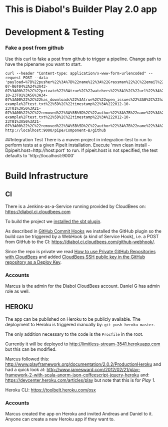 This is Diabol's Builder Play 2.0 app
=====================================

Development & Testing
=====================

### Fake a post from github ###
Use this curl to fake a post from github to trigger a pipeline. Change path to have the pipename you want to start.

    curl --header "Content-type: application/x-www-form-urlencoded" --request POST --data 'payload=%7B%22pusher%22%3A%7B%22name%22%3A%22Grassman%22%2C%22email%22%3A%22daniel.gronberg%40diabol.se%22%7D%2C%22repository%22%3A%7B%22name%22%3A%22nicetohave%22%2C%22size%22%3A120%2C%22has_wiki%22%3Atrue%2C%22created_at%22%3A%222012-07-06T04%3A24%3A43-07%3A00%22%2C%22private%22%3Atrue%2C%22watchers%22%3A1%2C%22url%22%3A%22https%3A%2F%2Fgithub.com%2FDiabol%2Fnicetohave%22%2C%22fork%22%3Afalse%2C%22language%22%3A%22Java%22%2C%22id%22%3A4923639%2C%22pushed_at%22%3A%222012-10-23T01%3A56%3A34-07%3A00%22%2C%22has_downloads%22%3Atrue%2C%22open_issues%22%3A0%2C%22has_issues%22%3Atrue%2C%22stargazers%22%3A1%2C%22organization%22%3A%22Diabol%22%2C%22description%22%3A%22Place%20to%20put%20small%20nicetohaves%22%2C%22forks%22%3A0%2C%22owner%22%3A%7B%22name%22%3A%22Diabol%22%2C%22email%22%3Anull%7D%7D%2C%22forced%22%3Afalse%2C%22after%22%3A%22c16e58faf1f5952ac5abcbe2e87dd8beada59284%22%2C%22head_commit%22%3A%7B%22added%22%3A%5B%5D%2C%22modified%22%3A%5B%22selenium-example%2Ftest.txt%22%5D%2C%22timestamp%22%3A%222012-10-23T01%3A56%3A21-07%3A00%22%2C%22removed%22%3A%5B%5D%2C%22author%22%3A%7B%22name%22%3A%22Grassman%22%2C%22username%22%3A%22Grassman%22%2C%22email%22%3A%22daniel.gronberg%40diabol.se%22%7D%2C%22url%22%3A%22https%3A%2F%2Fgithub.com%2FDiabol%2Fnicetohave%2Fcommit%2Fc16e58faf1f5952ac5abcbe2e87dd8beada59284%22%2C%22id%22%3A%22c16e58faf1f5952ac5abcbe2e87dd8beada59284%22%2C%22distinct%22%3Atrue%2C%22message%22%3A%22This%20is%20a%20commit%22%2C%22committer%22%3A%7B%22name%22%3A%22Grassman%22%2C%22username%22%3A%22Grassman%22%2C%22email%22%3A%22daniel.gronberg%40diabol.se%22%7D%7D%2C%22deleted%22%3Afalse%2C%22ref%22%3A%22refs%2Fheads%2Fmaster%22%2C%22commits%22%3A%5B%7B%22added%22%3A%5B%5D%2C%22modified%22%3A%5B%22selenium-example%2Ftest.txt%22%5D%2C%22timestamp%22%3A%222012-10-23T01%3A56%3A21-07%3A00%22%2C%22removed%22%3A%5B%5D%2C%22author%22%3A%7B%22name%22%3A%22Grassman%22%2C%22username%22%3A%22Grassman%22%2C%22email%22%3A%22daniel.gronberg%40diabol.se%22%7D%2C%22url%22%3A%22https%3A%2F%2Fgithub.com%2FDiabol%2Fnicetohave%2Fcommit%2Fc16e58faf1fasfaw3Qbcbe2e87dd8beada59284%22%2C%22id%22%3A%22c16e58faf1f5952ac5abcbe2e87dd8beada59284%22%2C%22distinct%22%3Atrue%2C%22message%22%3A%22This%20is%20a%20another%20commit%22%2C%22committer%22%3A%7B%22name%22%3A%22Grassman%22%2C%22username%22%3A%22Grassman%22%2C%22email%22%3A%22daniel.gronberg%40diabol.se%22%7D%7D%5D%2C%22before%22%3A%22b3c99b5ae68a6d1bc57159a7a6944e1214899bdc%22%2C%22compare%22%3A%22https%3A%2F%2Fgithub.com%2FDiabol%2Fnicetohave%2Fcompare%2Fb3c99b5ae68a...c16e58faf1f5%22%2C%22created%22%3Afalse%7D' http://localhost:9000/pipe/Component-B/github

##Integration Test
There is a maven project in integration-test to run to perform tests at a given PipeIt installation. Execute
'mvn clean install -Dpipeit.host=http://host:port' to run. If pipeit.host is not specified, the test defaults to 'http://localhost:9000'

Build Infrastructure
====================

CI
------
There is a Jenkins-as-a-Service running provided by CloudBees on:
https://diabol.ci.cloudbees.com

To build the project we [installed the sbt plugin](http://wiki.cloudbees.com/bin/view/DEV/Playframework).

As described in
[GitHub Commit Hooks](http://wiki.cloudbees.com/bin/view/DEV/GitHub+Commit+Hooks+HOWTO)
we installed the GitHub plugin so the build can be triggered by a WebHook (a 
kind of Service Hook), i.e. a POST from GitHub to the CI: 
https://diabol.ci.cloudbees.com/github-webhook/. 

Since the repo is private we read
[How to use Private GitHub Repositories with CloudBees](http://wiki.cloudbees.com/bin/view/DEV/How+to+use+Private+GitHub+Repositories+with+CloudBees) 
and added
[CloudBees SSH public key in the GitHub repository as a Deploy Key](https://help.github.com/articles/managing-deploy-keys).

### Accounts
Marcus is the admin for the Diabol CloudBees account. Daniel G has admin role as well.

HEROKU
------
The app can be published on Heroku to be publicly available. The deployment to
Heroku is triggered manually by: `git push heroku master`.

The only addition necessary to the code is the `Procfile` in the root.

Currently it will be deployed to http://limitless-stream-3541.herokuapp.com but
this can be modified.

Marcus followed this:
http://www.playframework.org/documentation/2.0.2/ProductionHeroku
and had a quick look at:
http://www.jamesward.com/2012/02/21/play-framework-2-with-scala-anorm-json-coffeescript-jquery-heroku
and:
https://devcenter.heroku.com/articles/play but note that this is for _Play 1_.

Heroku CLI: https://toolbelt.heroku.com/osx

### Accounts
Marcus created the app on Heroku and invited Andreas and Daniel to it. Anyone
can create a new Heroku app if they want to.
